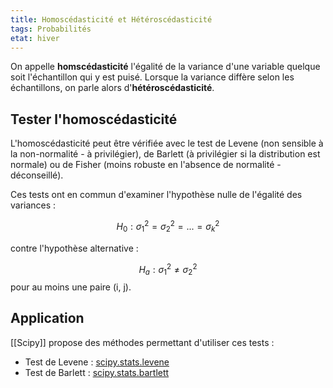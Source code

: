 ```yaml
---
title: Homoscédasticité et Hétéroscédasticité
tags: Probabilités
etat: hiver
---
```


On appelle **homscédasticité** l'égalité de la variance d'une variable quelque soit l'échantillon qui y est puisé. Lorsque la variance diffère selon les échantillons, on parle alors d'**hétéroscédasticité**.

## Tester l'homoscédasticité

L'homoscédasticité peut être vérifiée avec le test de Levene (non sensible à la non-normalité - à privilégier), de Barlett (à privilégier si la distribution est normale) ou de Fisher (moins robuste en l'absence de normalité - déconseillé). 

Ces tests ont en commun d'examiner l'hypothèse nulle de l'égalité des variances :

$$H_0 : \sigma^2_1 = \sigma^2_2 = ... = \sigma^2_k$$

contre l'hypothèse alternative :

$$H_a : \sigma^2_1 \neq \sigma^2_2$$ pour au moins une paire (i, j).

## Application

[[Scipy]] propose des méthodes permettant d'utiliser ces tests :

- Test de Levene : [scipy.stats.levene](https://docs.scipy.org/doc/scipy/reference/generated/scipy.stats.levene.html)
- Test de Barlett : [scipy.stats.bartlett](https://docs.scipy.org/doc/scipy/reference/generated/scipy.stats.bartlett.html)